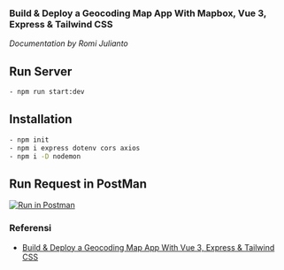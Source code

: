 ### Build & Deploy a Geocoding Map App With Mapbox, Vue 3, Express & Tailwind CSS

_Documentation by Romi Julianto_

## Run Server

```bash
- npm run start:dev
```
## Installation

```bash
- npm init
- npm i express dotenv cors axios
- npm i -D nodemon
```

## Run Request in PostMan
[![Run in Postman](https://run.pstmn.io/button.svg)]()
### Referensi

- [Build & Deploy a Geocoding Map App With Vue 3, Express & Tailwind CSS](https://www.youtube.com/watch?v=vfqjz-JnfXc)
